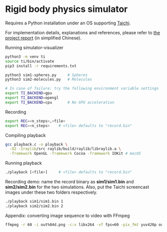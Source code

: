 # Rigid body physics simulator

Requires a Python installation under an OS supporting [Taichi](https://docs.taichi.graphics/).

For implementation details, explanations and references, please
refer to [the project report](report.pdf) (in simplified Chinese).

Running simulator-visualizer
```sh
python3 -m venv ti
source ti/bin/activate
pip3 install -r requirements.txt

python3 sim1-spheres.py     # Spheres
python3 sim2-molecules.py   # Molecules

# In case of failure: try the following environment variable settings
export TI_BACKEND=gpu
export TI_BACKEND=opengl
export TI_BACKEND=cpu       # No GPU acceleration
```

Recording
```sh
export REC=<n_steps>,<file>
export REC=<n_steps>    # <file> defaults to "record.bin"
```

Compiling playback
```sh
gcc playback.c -o playback \
  -O2 -Iraylib/src raylib/build/raylib/libraylib.a \
  -framework OpenGL -framework Cocoa -framework IOKit # macOS
```

Running playback
```sh
./playback [<file>]     # <file> defaults to "record.bin"
```

Recording demo: name the record binary as **sim1/sim1.bin** and
**sim2/sim2.bin** for the two simulations. Also, put the Taichi
screencast images under these two folders respectively.
```sh
./playback sim1/sim1.bin 1
./playback sim2/sim2.bin 2
```

Appendix: converting image sequence to video with FFmpeg
```sh
ffmpeg -r 60 -i out%04d.png -c:v libx264 -vf fps=60 -pix_fmt yuv420p out.mp4
```
